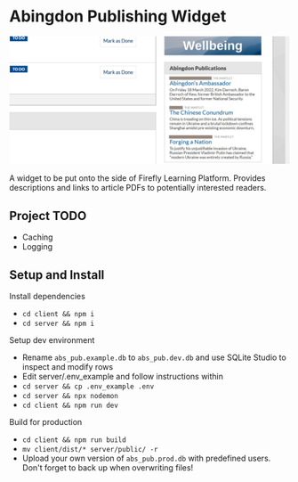 # Abingdon Publishing Widget

![Screenshot on Firefly](https://github.com/EchoEkhi/abingdon-publishing/blob/master/Firefly_Screenshot.jpg?raw=true)

A widget to be put onto the side of Firefly Learning Platform. Provides descriptions and links to article PDFs to potentially interested readers.

## Project TODO
- Caching
- Logging

## Setup and Install

Install dependencies
- `cd client && npm i`
- `cd server && npm i`

Setup dev environment
- Rename `abs_pub.example.db` to `abs_pub.dev.db` and use SQLite Studio to inspect and modify rows
- Edit server/.env_example and follow instructions within
- `cd server && cp .env_example .env`
- `cd server && npx nodemon`
- `cd client && npm run dev`

Build for production
- `cd client && npm run build`
- `mv client/dist/* server/public/ -r`
- Upload your own version of `abs_pub.prod.db` with predefined users. Don't forget to back up when overwriting files!
